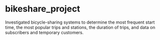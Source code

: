 # bikeshare_project
Investigated bicycle-sharing systems to determine the most frequent start time, the most popular trips and stations, the duration of trips, and data on subscribers and temporary customers.


